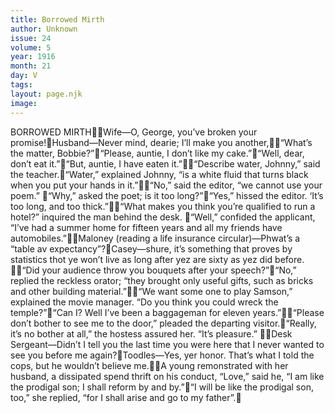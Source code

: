 ```yaml
---
title: Borrowed Mirth
author: Unknown
issue: 24
volume: 5
year: 1916
month: 21
day: V
tags:
layout: page.njk
image:
---
```

BORROWED MIRTHWife—O, George, you’ve broken your promise!Husband—Never mind, dearie; I’ll make you another,“What’s the matter, Bobbie?”“Please, auntie, I don’t like my cake.”“Well, dear, don’t eat it.”“But, auntie, I have eaten it.”“Describe water, Johnny,” said the teacher.“Water,” explained Johnny, “is a white fluid that turns black when you put your hands in it.”“No,” said the editor, “we cannot use your poem.” “Why,” asked the poet; is it too long?”“Yes,” hissed the editor. ‘It’s too long, and too thick.”“What makes you think you’re qualified to run a hotel?” inquired the man behind the desk. “Well,” confided the applicant, “I’ve had a summer home for fifteen years and all my friends have automobiles.”Maloney (reading a life insurance circular)—Phwat’s a “table av expectancy”?Casey—shure, it’s something that proves by statistics thot ye won’t live as long after yez are sixty as yez did before. “Did your audience throw you bouquets after your speech?”“No,” replied the reckless orator; “they brought only useful gifts, such as bricks and other building material.”“We want some one to play Samson,” explained the movie manager. “Do you think you could wreck the temple?”“Can I? Well I’ve been a baggageman for eleven years.”“Please don’t bother to see me to the door,” pleaded the departing visitor.“Really, it’s no bother at all,” the hostess assured her. “It’s pleasure.”	Desk Sergeant—Didn’t I tell you the last time you were here that I never wanted to see you before me again?Toodles—Yes, yer honor. That’s what I told the cops, but he wouldn’t believe me.A young remonstrated with her husband, a dissipated spend thrift on his conduct, “Love,” said he, “I am like the prodigal son; I shall reform by and by.”“I will be like the prodigal son, too,” she replied, “for I shall arise and go to my father”.
